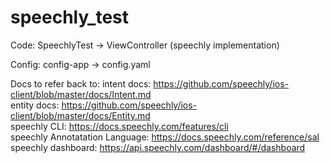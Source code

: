 # speechly_test
Code: SpeechlyTest -> ViewController (speechly implementation)

Config: config-app -> config.yaml

Docs to refer back to: 
intent docs: https://github.com/speechly/ios-client/blob/master/docs/Intent.md <br>
entity docs: https://github.com/speechly/ios-client/blob/master/docs/Entity.md <br>
speechly CLI: https://docs.speechly.com/features/cli <br>
speechly Annotatation Language: https://docs.speechly.com/reference/sal <br>
speechly dashboard: https://api.speechly.com/dashboard/#/dashboard <br>
